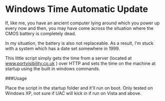 # Windows Time Automatic Update

If, like me, you have an ancient computer lying around which you power up every now and then, you may have come across the situation where the CMOS battery is completely dead.

In my situation, the battery is also not replaceable.  As a result, I'm stuck with a system which has a date set somewhere in 1999.

This little script simply gets the time from a server (located at www.portvisibility.co.uk ) over HTTP and sets the time on the machine at startup using the built in windows commands.

###Usage

Place the script in the startup folder and it'll run on boot.
Only tested on Windows XP, not sure if UAC will kick in if run on Vista and above.